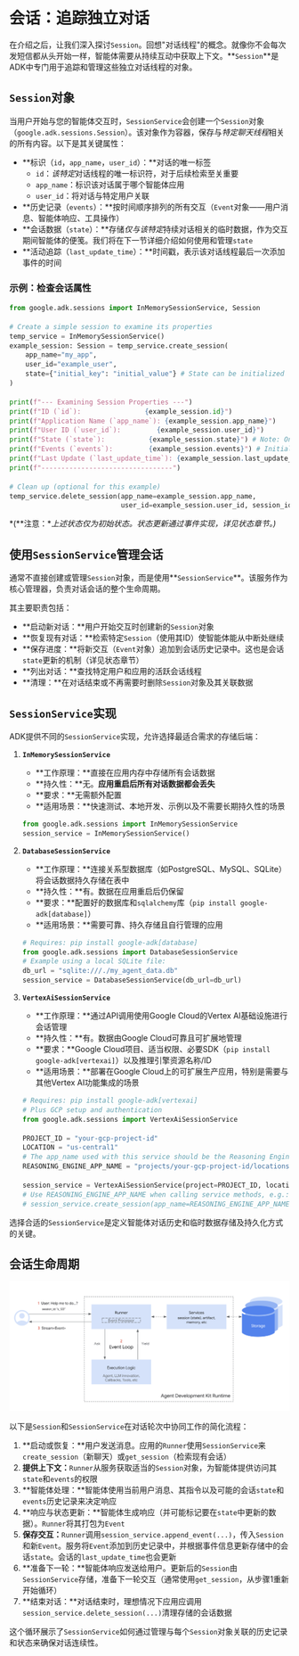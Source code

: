 # 会话：追踪独立对话

在介绍之后，让我们深入探讨`Session`。回想"对话线程"的概念。就像你不会每次发短信都从头开始一样，智能体需要从持续互动中获取上下文。**`Session`**是ADK中专门用于追踪和管理这些独立对话线程的对象。

## `Session`对象

当用户开始与您的智能体交互时，`SessionService`会创建一个`Session`对象（`google.adk.sessions.Session`）。该对象作为容器，保存与*特定聊天线程*相关的所有内容。以下是其关键属性：

* **标识（`id`，`app_name`，`user_id`）：**对话的唯一标签  
    * `id`：*该特定*对话线程的唯一标识符，对于后续检索至关重要  
    * `app_name`：标识该对话属于哪个智能体应用  
    * `user_id`：将对话与特定用户关联  
* **历史记录（`events`）：**按时间顺序排列的所有交互（`Event`对象——用户消息、智能体响应、工具操作）  
* **会话数据（`state`）：**存储*仅与该特定*持续对话相关的临时数据，作为交互期间智能体的便笺。我们将在下一节详细介绍如何使用和管理`state`  
* **活动追踪（`last_update_time`）：**时间戳，表示该对话线程最后一次添加事件的时间  

### 示例：检查会话属性

```py
from google.adk.sessions import InMemorySessionService, Session

# Create a simple session to examine its properties
temp_service = InMemorySessionService()
example_session: Session = temp_service.create_session(
    app_name="my_app",
    user_id="example_user",
    state={"initial_key": "initial_value"} # State can be initialized
)

print(f"--- Examining Session Properties ---")
print(f"ID (`id`):                {example_session.id}")
print(f"Application Name (`app_name`): {example_session.app_name}")
print(f"User ID (`user_id`):         {example_session.user_id}")
print(f"State (`state`):           {example_session.state}") # Note: Only shows initial state here
print(f"Events (`events`):         {example_session.events}") # Initially empty
print(f"Last Update (`last_update_time`): {example_session.last_update_time:.2f}")
print(f"---------------------------------")

# Clean up (optional for this example)
temp_service.delete_session(app_name=example_session.app_name,
                            user_id=example_session.user_id, session_id=example_session.id)
```

*(**注意：**上述状态仅为初始状态。状态更新通过事件实现，详见状态章节。)*

## 使用`SessionService`管理会话

通常不直接创建或管理`Session`对象，而是使用**`SessionService`**。该服务作为核心管理器，负责对话会话的整个生命周期。

其主要职责包括：

* **启动新对话：**用户开始交互时创建新的`Session`对象  
* **恢复现有对话：**检索特定`Session`（使用其ID）使智能体能从中断处继续  
* **保存进度：**将新交互（`Event`对象）追加到会话历史记录中。这也是会话`state`更新的机制（详见状态章节）  
* **列出对话：**查找特定用户和应用的活跃会话线程  
* **清理：**在对话结束或不再需要时删除`Session`对象及其关联数据  

## `SessionService`实现

ADK提供不同的`SessionService`实现，允许选择最适合需求的存储后端：

1. **`InMemorySessionService`**  

    * **工作原理：**直接在应用内存中存储所有会话数据  
    * **持久性：**无。**应用重启后所有对话数据都会丢失**  
    * **要求：**无需额外配置  
    * **适用场景：**快速测试、本地开发、示例以及不需要长期持久性的场景  

    ```py
    from google.adk.sessions import InMemorySessionService
    session_service = InMemorySessionService()
    ```

2. **`DatabaseSessionService`**  

    * **工作原理：**连接关系型数据库（如PostgreSQL、MySQL、SQLite）将会话数据持久存储在表中  
    * **持久性：**有。数据在应用重启后仍保留  
    * **要求：**配置好的数据库和`sqlalchemy`库（`pip install google-adk[database]`）  
    * **适用场景：**需要可靠、持久存储且自行管理的应用  

    ```py
    # Requires: pip install google-adk[database]
    from google.adk.sessions import DatabaseSessionService
    # Example using a local SQLite file:
    db_url = "sqlite:///./my_agent_data.db"
    session_service = DatabaseSessionService(db_url=db_url)
    ```

3. **`VertexAiSessionService`**  

    * **工作原理：**通过API调用使用Google Cloud的Vertex AI基础设施进行会话管理  
    * **持久性：**有。数据由Google Cloud可靠且可扩展地管理  
    * **要求：**Google Cloud项目、适当权限、必要SDK（`pip install google-adk[vertexai]`）以及推理引擎资源名称/ID  
    * **适用场景：**部署在Google Cloud上的可扩展生产应用，特别是需要与其他Vertex AI功能集成的场景  

    ```py
    # Requires: pip install google-adk[vertexai]
    # Plus GCP setup and authentication
    from google.adk.sessions import VertexAiSessionService

    PROJECT_ID = "your-gcp-project-id"
    LOCATION = "us-central1"
    # The app_name used with this service should be the Reasoning Engine ID or name
    REASONING_ENGINE_APP_NAME = "projects/your-gcp-project-id/locations/us-central1/reasoningEngines/your-engine-id"

    session_service = VertexAiSessionService(project=PROJECT_ID, location=LOCATION)
    # Use REASONING_ENGINE_APP_NAME when calling service methods, e.g.:
    # session_service.create_session(app_name=REASONING_ENGINE_APP_NAME, ...)
    ```

选择合适的`SessionService`是定义智能体对话历史和临时数据存储及持久化方式的关键。

## 会话生命周期

<img src="../../assets/session_lifecycle.png" alt="Session lifecycle">

以下是`Session`和`SessionService`在对话轮次中协同工作的简化流程：

1. **启动或恢复：**用户发送消息。应用的`Runner`使用`SessionService`来`create_session`（新聊天）或`get_session`（检索现有会话）  
2. **提供上下文：**`Runner`从服务获取适当的`Session`对象，为智能体提供访问其`state`和`events`的权限  
3. **智能体处理：**智能体使用当前用户消息、其指令以及可能的会话`state`和`events`历史记录来决定响应  
4. **响应与状态更新：**智能体生成响应（并可能标记要在`state`中更新的数据）。`Runner`将其打包为`Event`  
5. **保存交互：**`Runner`调用`session_service.append_event(...)`，传入`Session`和新`Event`。服务将`Event`添加到历史记录中，并根据事件信息更新存储中的会话`state`。会话的`last_update_time`也会更新  
6. **准备下一轮：**智能体响应发送给用户。更新后的`Session`由`SessionService`存储，准备下一轮交互（通常使用`get_session`，从步骤1重新开始循环）  
7. **结束对话：**对话结束时，理想情况下应用应调用`session_service.delete_session(...)`清理存储的会话数据  

这个循环展示了`SessionService`如何通过管理与每个`Session`对象关联的历史记录和状态来确保对话连续性。